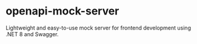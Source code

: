 # openapi-mock-server
Lightweight and easy-to-use mock server for frontend development using .NET 8 and Swagger.
